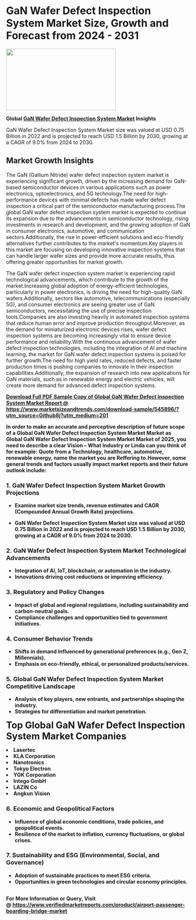 <H1>GaN Wafer Defect Inspection System Market Size, Growth and Forecast from 2024 - 2031</H1><img class="aligncenter size-medium wp-image-584254" src="https://thirdeyenews.in/wp-content/uploads/2024/09/Global-Market-Research-300x168.jpeg" alt="" width="300" height="168" /><p><strong>Global&nbsp;<a href="https://www.marketsizeandtrends.com/download-sample/545896/?utm_source=Github8j?utm_medium=201">GaN Wafer Defect Inspection System Market</a> Insights</strong></p><p>GaN Wafer Defect Inspection System Market size was valued at USD 0.75 Billion in 2022 and is projected to reach USD 1.5 Billion by 2030, growing at a CAGR of 9.0% from 2024 to 2030.</p><p><h2>Market Growth Insights</h2> <p>The GaN (Gallium Nitride) wafer defect inspection system market is experiencing significant growth, driven by the increasing demand for GaN-based semiconductor devices in various applications such as power electronics, optoelectronics, and 5G technology.The need for high-performance devices with minimal defects has made wafer defect inspection a critical part of the semiconductor manufacturing process.The global GaN wafer defect inspection system market is expected to continue its expansion due to the advancements in semiconductor technology, rising investments in research and development, and the growing adoption of GaN in consumer electronics, automotive, and communication sectors.Additionally, the rise in power-efficient solutions and eco-friendly alternatives further contributes to the market's momentum.Key players in this market are focusing on developing innovative inspection systems that can handle larger wafer sizes and provide more accurate results, thus offering greater opportunities for market growth.</p> <p><strong><a href="#"></a></strong></p> <p>The GaN wafer defect inspection system market is experiencing rapid technological advancements, which contribute to the growth of the market.Increasing global adoption of energy-efficient technologies, particularly in power electronics, is driving the need for high-quality GaN wafers.Additionally, sectors like automotive, telecommunications (especially 5G), and consumer electronics are seeing greater use of GaN semiconductors, necessitating the use of precise inspection tools.Companies are also investing heavily in automated inspection systems that reduce human error and improve production throughput.Moreover, as the demand for miniaturized electronic devices rises, wafer defect inspection systems are becoming increasingly vital to ensure device performance and reliability.With the continuous advancement of wafer defect inspection technologies, including the integration of AI and machine learning, the market for GaN wafer defect inspection systems is poised for further growth.The need for high yield rates, reduced defects, and faster production times is pushing companies to innovate in their inspection capabilities.Additionally, the expansion of research into new applications for GaN materials, such as in renewable energy and electric vehicles, will create more demand for advanced defect inspection systems.<p><strong><a href="#"></p><p><span class=""><strong>Download Full PDF Sample Copy of Global GaN Wafer Defect Inspection System Market Report</strong> @ <a href="https://www.marketsizeandtrends.com/download-sample/545896/?utm_source=Github8j?utm_medium=201" target="_blank">https://www.marketsizeandtrends.com/download-sample/545896/?utm_source=Github8j?utm_medium=201</a></span></p><p>In order to make an accurate and perceptive description of future scope of a Global&nbsp;GaN Wafer Defect Inspection System Market Market as Global&nbsp;GaN Wafer Defect Inspection System Market Market of 2025, you need to describe a clear Vision &ndash; What Industry or Linda can you think of for example: Quote from a Technology, healthcare, automotive, renewable energy, name the market you are Reffering to.However, some general trends and factors usually impact market reports and their future outlook include:</p><h3>1.&nbsp;<strong>GaN Wafer Defect Inspection System Market Growth Projections</strong></h3><ul><li>Examine market size trends, revenue estimates and CAGR (Compounded Annual Growth Rate) projections.</li><li><p>GaN Wafer Defect Inspection System Market size was valued at USD 0.75 Billion in 2022 and is projected to reach USD 1.5 Billion by 2030, growing at a CAGR of 9.0% from 2024 to 2030.</p></li></ul><h3>2.&nbsp;<strong>GaN Wafer Defect Inspection System Market Technological Advancements</strong></h3><ul><li>Integration of AI, IoT, blockchain, or automation in the industry.</li><li>Innovations driving cost reductions or improving efficiency.</li></ul><h3>3.&nbsp;<strong>Regulatory and Policy Changes</strong></h3><ul><li>Impact of global and regional regulations, including sustainability and carbon-neutral goals.</li><li>Compliance challenges and opportunities tied to government initiatives.</li></ul><h3>4.&nbsp;<strong>Consumer Behavior Trends</strong></h3><ul><li>Shifts in demand influenced by generational preferences (e.g., Gen Z, Millennials).</li><li>Emphasis on eco-friendly, ethical, or personalized products/services.</li></ul><h3>5.&nbsp;<strong>Global GaN Wafer Defect Inspection System Market Competitive Landscape</strong></h3><ul><li>Analysis of key players, new entrants, and partnerships shaping the industry.</li><li>Strategies for differentiation and market penetration.</li></ul><p data-pm-slice="1 1 []"><span style="color: inherit; font-family: inherit; font-size: 25px;">Top Global GaN Wafer Defect Inspection System Market Companies</span></p><div class="" data-test-id=""><p><li>Lasertec</li><li> KLA Corporation</li><li> Nanotronics</li><li> Tokyo Electron</li><li> YGK Corporation</li><li> Intego GmbH</li><li> LAZIN Co</li><li> Angkun Vision</li></p></div><h3>6.&nbsp;<strong>Economic and Geopolitical Factors</strong></h3><ul><li>Influence of global economic conditions, trade policies, and geopolitical events.</li><li>Resilience of the market to inflation, currency fluctuations, or global crises.</li></ul><h3>7.&nbsp;<strong>Sustainability and ESG (Environmental, Social, and Governance)</strong></h3><ul><li>Adoption of sustainable practices to meet ESG criteria.</li><li>Opportunities in green technologies and circular economy principles.</li></ul><h2><strong style="font-size: 14px;">For More Information or Query, Visit @&nbsp;</strong><a style="background-color: #ffffff; font-size: 14px;" href="https://www.marketsizeandtrends.com/report/gan-wafer-defect-inspection-system-market/" target="_blank">https://www.verifiedmarketreports.com/product/airport-passenger-boarding-bridge-market</a></h2>